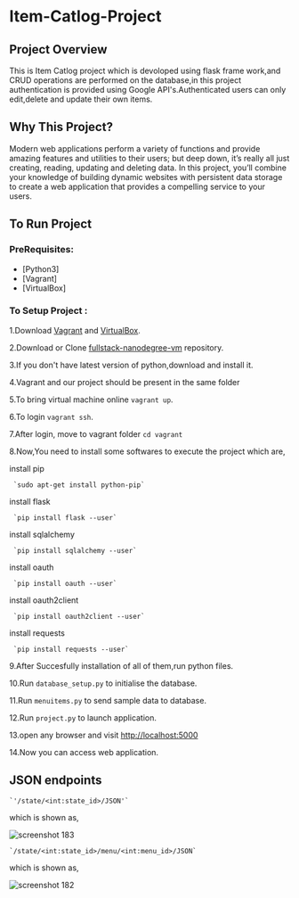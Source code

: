 # Item-Catlog-Project #
## Project Overview ##
This is Item Catlog project which is devoloped using flask frame work,and CRUD operations are performed on the database,in this project authentication is provided using Google API's.Authenticated users can only edit,delete and update their own items.
## Why This Project? ##
Modern web applications perform a variety of functions and provide amazing features and utilities to their users; but deep down, it’s really all just creating, reading, updating and deleting data. In this project, you’ll combine your knowledge of building dynamic websites with persistent data storage to create a web application that provides a compelling service to your users.
## To Run Project ##
### PreRequisites: ###

   * [Python3]
   * [Vagrant]
   * [VirtualBox]
### To Setup Project : ###
 1.Download [Vagrant](https://www.vagrantup.com/) and [VirtualBox](https://www.virtualbox.org/wiki/Download_Old_Builds_5_1).
 
 2.Download or Clone [fullstack-nanodegree-vm](https://github.com/udacity/fullstack-nanodegree-vm) repository.
 
 3.If you don't have latest version of python,download and install it.

 4.Vagrant and our project should be present in the same folder

 5.To bring virtual machine online `vagrant up`.
 
 6.To login `vagrant ssh`.
 
 7.After login, move to vagrant folder `cd vagrant`
 
 8.Now,You need to install some softwares to execute the project which are,
      
   install pip
         
	 `sudo apt-get install python-pip`
        
   install flask
         
	 `pip install flask --user`
       
   install sqlalchemy
	      
	 `pip install sqlalchemy --user`
  	   
   install oauth
         
	 `pip install oauth --user`
  	   
   install oauth2client  
        
	 `pip install oauth2client --user`
       
   install requests
  	 
	 `pip install requests --user`
 
 9.After Succesfully installation of all of them,run python files.
 
 10.Run `database_setup.py` to initialise the database.
 
 11.Run `menuitems.py` to send sample data to database.
 
 12.Run `project.py` to launch application.
 
 13.open any browser and visit [http://localhost:5000](http://localhost:5000)
 
 14.Now you can access web application.
 
## JSON endpoints ##
    
    `'/state/<int:state_id>/JSON'`
    
   which is shown as,
    
 ![screenshot 183](https://user-images.githubusercontent.com/45555841/51852358-f6b3ab00-234b-11e9-8828-a7737290893e.png)
 

    `/state/<int:state_id>/menu/<int:menu_id>/JSON`
    
   which is shown as,
   
  ![screenshot 182](https://user-images.githubusercontent.com/45555841/51852636-8194a580-234c-11e9-810a-eb351b3fea83.png)
  
  
